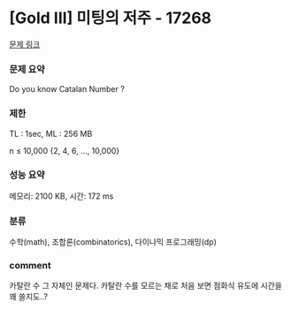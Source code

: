
# [Gold III] 미팅의 저주 - 17268

[문제 링크](https://www.acmicpc.net/problem/17268)

### 문제 요약

<p> Do you know Catalan Number ? </p>

### 제한

TL : 1sec, ML : 256 MB

n ≤ 10,000 {2, 4, 6, ..., 10,000}

### 성능 요약

메모리: 2100 KB, 시간: 172 ms

### 분류

수학(math), 조합론(combinatorics), 다이나믹 프로그래밍(dp)

### comment

카탈란 수 그 자체인 문제다. 카탈란 수를 모르는 채로 처음 보면 점화식 유도에 시간을 꽤 쓸지도..?
